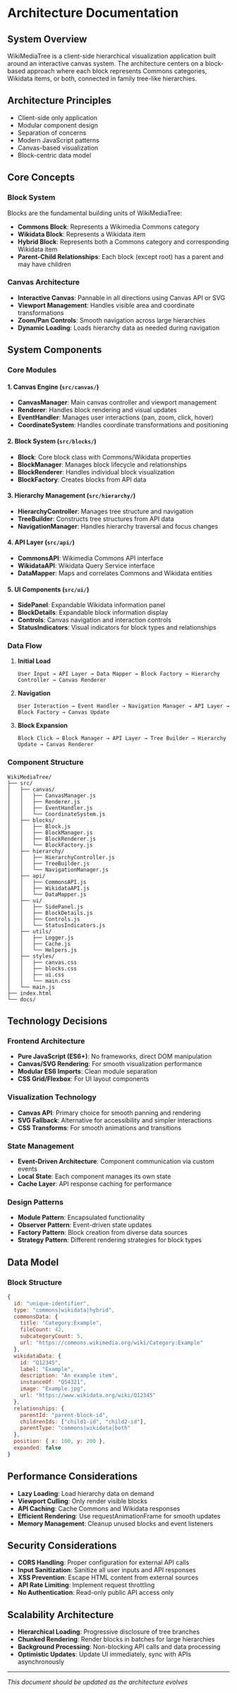 # Architecture Documentation

## System Overview
WikiMediaTree is a client-side hierarchical visualization application built around an interactive canvas system. The architecture centers on a block-based approach where each block represents Commons categories, Wikidata items, or both, connected in family tree-like hierarchies.

## Architecture Principles
- Client-side only application
- Modular component design
- Separation of concerns
- Modern JavaScript patterns
- Canvas-based visualization
- Block-centric data model

## Core Concepts

### Block System
Blocks are the fundamental building units of WikiMediaTree:
- **Commons Block**: Represents a Wikimedia Commons category
- **Wikidata Block**: Represents a Wikidata item
- **Hybrid Block**: Represents both a Commons category and corresponding Wikidata item
- **Parent-Child Relationships**: Each block (except root) has a parent and may have children

### Canvas Architecture
- **Interactive Canvas**: Pannable in all directions using Canvas API or SVG
- **Viewport Management**: Handles visible area and coordinate transformations
- **Zoom/Pan Controls**: Smooth navigation across large hierarchies
- **Dynamic Loading**: Loads hierarchy data as needed during navigation

## System Components

### Core Modules

#### 1. Canvas Engine (`src/canvas/`)
- **CanvasManager**: Main canvas controller and viewport management
- **Renderer**: Handles block rendering and visual updates
- **EventHandler**: Manages user interactions (pan, zoom, click, hover)
- **CoordinateSystem**: Handles coordinate transformations and positioning

#### 2. Block System (`src/blocks/`)
- **Block**: Core block class with Commons/Wikidata properties
- **BlockManager**: Manages block lifecycle and relationships
- **BlockRenderer**: Handles individual block visualization
- **BlockFactory**: Creates blocks from API data

#### 3. Hierarchy Management (`src/hierarchy/`)
- **HierarchyController**: Manages tree structure and navigation
- **TreeBuilder**: Constructs tree structures from API data
- **NavigationManager**: Handles hierarchy traversal and focus changes

#### 4. API Layer (`src/api/`)
- **CommonsAPI**: Wikimedia Commons API interface
- **WikidataAPI**: Wikidata Query Service interface
- **DataMapper**: Maps and correlates Commons and Wikidata entities

#### 5. UI Components (`src/ui/`)
- **SidePanel**: Expandable Wikidata information panel
- **BlockDetails**: Expandable block information display
- **Controls**: Canvas navigation and interaction controls
- **StatusIndicators**: Visual indicators for block types and relationships

### Data Flow

1. **Initial Load**
   ```
   User Input → API Layer → Data Mapper → Block Factory → Hierarchy Controller → Canvas Renderer
   ```

2. **Navigation**
   ```
   User Interaction → Event Handler → Navigation Manager → API Layer → Block Factory → Canvas Update
   ```

3. **Block Expansion**
   ```
   Block Click → Block Manager → API Layer → Tree Builder → Hierarchy Update → Canvas Renderer
   ```

### Component Structure
```
WikiMediaTree/
├── src/
│   ├── canvas/
│   │   ├── CanvasManager.js
│   │   ├── Renderer.js
│   │   ├── EventHandler.js
│   │   └── CoordinateSystem.js
│   ├── blocks/
│   │   ├── Block.js
│   │   ├── BlockManager.js
│   │   ├── BlockRenderer.js
│   │   └── BlockFactory.js
│   ├── hierarchy/
│   │   ├── HierarchyController.js
│   │   ├── TreeBuilder.js
│   │   └── NavigationManager.js
│   ├── api/
│   │   ├── CommonsAPI.js
│   │   ├── WikidataAPI.js
│   │   └── DataMapper.js
│   ├── ui/
│   │   ├── SidePanel.js
│   │   ├── BlockDetails.js
│   │   ├── Controls.js
│   │   └── StatusIndicators.js
│   ├── utils/
│   │   ├── Logger.js
│   │   ├── Cache.js
│   │   └── Helpers.js
│   ├── styles/
│   │   ├── canvas.css
│   │   ├── blocks.css
│   │   ├── ui.css
│   │   └── main.css
│   └── main.js
├── index.html
└── docs/
```

## Technology Decisions

### Frontend Architecture
- **Pure JavaScript (ES6+)**: No frameworks, direct DOM manipulation
- **Canvas/SVG Rendering**: For smooth visualization performance
- **Modular ES6 Imports**: Clean module separation
- **CSS Grid/Flexbox**: For UI layout components

### Visualization Technology
- **Canvas API**: Primary choice for smooth panning and rendering
- **SVG Fallback**: Alternative for accessibility and simpler interactions
- **CSS Transforms**: For smooth animations and transitions

### State Management
- **Event-Driven Architecture**: Component communication via custom events
- **Local State**: Each component manages its own state
- **Cache Layer**: API response caching for performance

### Design Patterns
- **Module Pattern**: Encapsulated functionality
- **Observer Pattern**: Event-driven state updates
- **Factory Pattern**: Block creation from diverse data sources
- **Strategy Pattern**: Different rendering strategies for block types

## Data Model

### Block Structure
```javascript
{
  id: "unique-identifier",
  type: "commons|wikidata|hybrid",
  commonsData: {
    title: "Category:Example",
    fileCount: 42,
    subcategoryCount: 5,
    url: "https://commons.wikimedia.org/wiki/Category:Example"
  },
  wikidataData: {
    id: "Q12345",
    label: "Example",
    description: "An example item",
    instanceOf: "Q54321",
    image: "Example.jpg",
    url: "https://www.wikidata.org/wiki/Q12345"
  },
  relationships: {
    parentId: "parent-block-id",
    childrenIds: ["child1-id", "child2-id"],
    parentType: "commons|wikidata|both"
  },
  position: { x: 100, y: 200 },
  expanded: false
}
```

## Performance Considerations
- **Lazy Loading**: Load hierarchy data on demand
- **Viewport Culling**: Only render visible blocks
- **API Caching**: Cache Commons and Wikidata responses
- **Efficient Rendering**: Use requestAnimationFrame for smooth updates
- **Memory Management**: Cleanup unused blocks and event listeners

## Security Considerations
- **CORS Handling**: Proper configuration for external API calls
- **Input Sanitization**: Sanitize all user inputs and API responses
- **XSS Prevention**: Escape HTML content from external sources
- **API Rate Limiting**: Implement request throttling
- **No Authentication**: Read-only public API access only

## Scalability Architecture
- **Hierarchical Loading**: Progressive disclosure of tree branches
- **Chunked Rendering**: Render blocks in batches for large hierarchies
- **Background Processing**: Non-blocking API calls and data processing
- **Optimistic Updates**: Update UI immediately, sync with APIs asynchronously

---
*This document should be updated as the architecture evolves*
